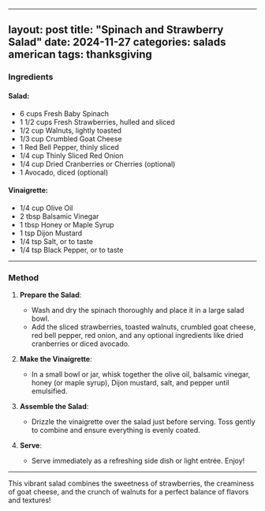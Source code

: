 
---
layout: post
title: "Spinach and Strawberry Salad"
date: 2024-11-27
categories: salads american
tags: thanksgiving
---

### Ingredients

#### Salad:
- 6 cups Fresh Baby Spinach
- 1 1/2 cups Fresh Strawberries, hulled and sliced
- 1/2 cup Walnuts, lightly toasted
- 1/3 cup Crumbled Goat Cheese
- 1 Red Bell Pepper, thinly sliced
- 1/4 cup Thinly Sliced Red Onion
- 1/4 cup Dried Cranberries or Cherries (optional)
- 1 Avocado, diced (optional)

#### Vinaigrette:
- 1/4 cup Olive Oil
- 2 tbsp Balsamic Vinegar
- 1 tbsp Honey or Maple Syrup
- 1 tsp Dijon Mustard
- 1/4 tsp Salt, or to taste
- 1/4 tsp Black Pepper, or to taste

---

### Method

1. **Prepare the Salad**:
   - Wash and dry the spinach thoroughly and place it in a large salad bowl.
   - Add the sliced strawberries, toasted walnuts, crumbled goat cheese, red bell pepper, red onion, and any optional ingredients like dried cranberries or diced avocado.

2. **Make the Vinaigrette**:
   - In a small bowl or jar, whisk together the olive oil, balsamic vinegar, honey (or maple syrup), Dijon mustard, salt, and pepper until emulsified.

3. **Assemble the Salad**:
   - Drizzle the vinaigrette over the salad just before serving. Toss gently to combine and ensure everything is evenly coated.

4. **Serve**:
   - Serve immediately as a refreshing side dish or light entrée. Enjoy!

---

This vibrant salad combines the sweetness of strawberries, the creaminess of goat cheese, and the crunch of walnuts for a perfect balance of flavors and textures!
